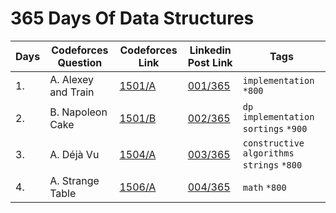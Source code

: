 # 365 Days Of Data Structures

| Days | Codeforces Question | Codeforces Link | Linkedin Post Link | Tags |
| ---- | ------------------- | --------------- | ------------------ | ---- |
| 1.   | A. Alexey and Train | [1501/A](https://codeforces.com/contest/1501/problem/A) | [001/365](https://www.linkedin.com/posts/anonymousr007_github-anonymousr007365daysofcodeforces-activity-6883068570331443200-3a9L) | `implementation` `*800` |
| 2.   | B. Napoleon Cake    | [1501/B](https://codeforces.com/contest/1501/problem/B) | [002/365](https://www.linkedin.com/posts/anonymousr007_github-anonymousr007365daysofcodeforces-activity-6883369942759165952-VivI) | `dp` `implementation` `sortings` `*900` |
| 3.   | A. Déjà Vu          | [1504/A](https://codeforces.com/contest/1504/problem/A) | [003/365](https://www.linkedin.com/posts/anonymousr007_github-anonymousr007365daysofcodeforces-activity-6883716778044862464-LOlx) | `constructive algorithms` `strings` `*800` |
| 4.   | A. Strange Table    | [1506/A](https://codeforces.com/problemset/problem/1506/A) | [004/365]() | `math` `*800` |
